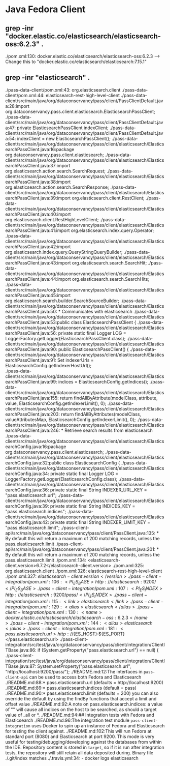 # Java Fedora Client

## grep -inr "docker.elastic.co/elasticsearch/elasticsearch-oss:6.2.3" .
./pom.xml:130:              <name>docker.elastic.co/elasticsearch/elasticsearch-oss:6.2.3</name>
 --> Change this to "docker.elastic.co/elasticsearch/elasticsearch:7.15.1"

## grep -inr "elasticsearch" .

./pass-data-client/pom.xml:43:      <groupId>org.elasticsearch.client</groupId>
./pass-data-client/pom.xml:44:      <artifactId>elasticsearch-rest-high-level-client</artifactId>
./pass-data-client/src/main/java/org/dataconservancy/pass/client/PassClientDefault.java:28:import org.dataconservancy.pass.client.elasticsearch.ElasticsearchPassClient;
./pass-data-client/src/main/java/org/dataconservancy/pass/client/PassClientDefault.java:47:    private ElasticsearchPassClient indexClient;
./pass-data-client/src/main/java/org/dataconservancy/pass/client/PassClientDefault.java:54:        indexClient = new ElasticsearchPassClient();
./pass-data-client/src/main/java/org/dataconservancy/pass/client/elasticsearch/ElasticsearchPassClient.java:16:package org.dataconservancy.pass.client.elasticsearch;
./pass-data-client/src/main/java/org/dataconservancy/pass/client/elasticsearch/ElasticsearchPassClient.java:37:import org.elasticsearch.action.search.SearchRequest;
./pass-data-client/src/main/java/org/dataconservancy/pass/client/elasticsearch/ElasticsearchPassClient.java:38:import org.elasticsearch.action.search.SearchResponse;
./pass-data-client/src/main/java/org/dataconservancy/pass/client/elasticsearch/ElasticsearchPassClient.java:39:import org.elasticsearch.client.RestClient;
./pass-data-client/src/main/java/org/dataconservancy/pass/client/elasticsearch/ElasticsearchPassClient.java:40:import org.elasticsearch.client.RestHighLevelClient;
./pass-data-client/src/main/java/org/dataconservancy/pass/client/elasticsearch/ElasticsearchPassClient.java:41:import org.elasticsearch.index.query.Operator;
./pass-data-client/src/main/java/org/dataconservancy/pass/client/elasticsearch/ElasticsearchPassClient.java:42:import org.elasticsearch.index.query.QueryStringQueryBuilder;
./pass-data-client/src/main/java/org/dataconservancy/pass/client/elasticsearch/ElasticsearchPassClient.java:43:import org.elasticsearch.search.SearchHit;
./pass-data-client/src/main/java/org/dataconservancy/pass/client/elasticsearch/ElasticsearchPassClient.java:44:import org.elasticsearch.search.SearchHits;
./pass-data-client/src/main/java/org/dataconservancy/pass/client/elasticsearch/ElasticsearchPassClient.java:45:import org.elasticsearch.search.builder.SearchSourceBuilder;
./pass-data-client/src/main/java/org/dataconservancy/pass/client/elasticsearch/ElasticsearchPassClient.java:50: * Communicates with elasticsearch
./pass-data-client/src/main/java/org/dataconservancy/pass/client/elasticsearch/ElasticsearchPassClient.java:53:public class ElasticsearchPassClient {
./pass-data-client/src/main/java/org/dataconservancy/pass/client/elasticsearch/ElasticsearchPassClient.java:56:    private static final Logger LOG = LoggerFactory.getLogger(ElasticsearchPassClient.class);
./pass-data-client/src/main/java/org/dataconservancy/pass/client/elasticsearch/ElasticsearchPassClient.java:90:    public ElasticsearchPassClient() {
./pass-data-client/src/main/java/org/dataconservancy/pass/client/elasticsearch/ElasticsearchPassClient.java:91:        Set<URL> indexerUrls = ElasticsearchConfig.getIndexerHostUrl();      
./pass-data-client/src/main/java/org/dataconservancy/pass/client/elasticsearch/ElasticsearchPassClient.java:99:        indices = ElasticsearchConfig.getIndices();
./pass-data-client/src/main/java/org/dataconservancy/pass/client/elasticsearch/ElasticsearchPassClient.java:155:        return findAllByAttribute(modelClass, attribute, value, ElasticsearchConfig.getIndexerLimit(), 0);
./pass-data-client/src/main/java/org/dataconservancy/pass/client/elasticsearch/ElasticsearchPassClient.java:203:        return findAllByAttributes(modelClass, valueAttributesMap, ElasticsearchConfig.getIndexerLimit(), 0);
./pass-data-client/src/main/java/org/dataconservancy/pass/client/elasticsearch/ElasticsearchPassClient.java:246:     * Retrieve search results from elasticsearch
./pass-data-client/src/main/java/org/dataconservancy/pass/client/elasticsearch/ElasticsearchConfig.java:16:package org.dataconservancy.pass.client.elasticsearch;
./pass-data-client/src/main/java/org/dataconservancy/pass/client/elasticsearch/ElasticsearchConfig.java:32:public class ElasticsearchConfig {
./pass-data-client/src/main/java/org/dataconservancy/pass/client/elasticsearch/ElasticsearchConfig.java:34:    private static final Logger LOG = LoggerFactory.getLogger(ElasticsearchConfig.class);
./pass-data-client/src/main/java/org/dataconservancy/pass/client/elasticsearch/ElasticsearchConfig.java:36:    private static final String INDEXER_URL_KEY = "pass.elasticsearch.url";
./pass-data-client/src/main/java/org/dataconservancy/pass/client/elasticsearch/ElasticsearchConfig.java:39:    private static final String INDICES_KEY = "pass.elasticsearch.indices";
./pass-data-client/src/main/java/org/dataconservancy/pass/client/elasticsearch/ElasticsearchConfig.java:42:    private static final String INDEXER_LIMIT_KEY = "pass.elasticsearch.limit";
./pass-client-api/src/main/java/org/dataconservancy/pass/client/PassClient.java:135:     * By default this will return a maximum of 200 matching records, unless the pass.elasticsearch.limit
./pass-client-api/src/main/java/org/dataconservancy/pass/client/PassClient.java:201:     * By default this will return a maximum of 200 matching records, unless the pass.elasticsearch.limit
./pom.xml:134:    <elasticsearch-client.version>6.7.2</elasticsearch-client.version>
./pom.xml:325:        <groupId>org.elasticsearch.client</groupId>
./pom.xml:326:        <artifactId>elasticsearch-rest-high-level-client</artifactId>
./pom.xml:327:        <version>${elasticsearch-client.version}</version>
./pass-client-integration/pom.xml:106:                  <PI_ES_BASE>http://elasticsearch:9200/</PI_ES_BASE>
./pass-client-integration/pom.xml:107:                  <PI_ES_INDEX>http://elasticsearch:9200/pass/</PI_ES_INDEX>
./pass-client-integration/pom.xml:115:                  <link>elasticsearch</link>
./pass-client-integration/pom.xml:129:              <alias>elasticsearch</alias>
./pass-client-integration/pom.xml:130:              <name>docker.elastic.co/elasticsearch/elasticsearch-oss:6.2.3</name>
./pass-client-integration/pom.xml:144:                  <alias>elasticsearch</alias>
./pass-client-integration/pom.xml:181:            <pass.elasticsearch.url>http://${ES_HOST}:${ES_PORT}</pass.elasticsearch.url>
./pass-client-integration/src/test/java/org/dataconservancy/pass/client/integration/ClientITBase.java:86:        if (System.getProperty("pass.elasticsearch.url") == null) {
./pass-client-integration/src/test/java/org/dataconservancy/pass/client/integration/ClientITBase.java:87:            System.setProperty("pass.elasticsearch.url", "http://localhost:9200/pass/");
./README.md:12:The interfaces in `pass-client-api` can be used to access both Fedora and Elasticsearch
./README.md:88:* pass.elasticsearch.url (defaults = http://localhost:9200)
./README.md:89:* pass.elasticsearch.indices (default = pass)
./README.md:90:* pass.elasticsearch.limit (defaults = 200) you can also override the default by using the findBy functions that accept a limit and offset value
./README.md:92:A note on pass.elasticsearch.indices: a value of "" will cause all indices on the host to be searched, as should a target value of _all or *.
./README.md:94:## Integration tests with Fedora and Elasticsearch
./README.md:96:The integration test module `pass-client-integration` uses Docker to spin up an instance of Fedora and Elasticsearch for testing the client against.
./README.md:102:This will run Fedora at standard port (8080) and Elasticsearch at port 9200. This mode is very useful for testing/debugging/developing against the databases from within the IDE.   Repository content is stored in `target`, so if it is run after integration tests, the repository will still retain all data deposited during.
Binary file ./.git/index matches
./.travis.yml:34:  - docker logs elasticsearch


